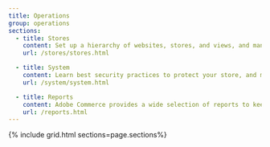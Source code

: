 ```yaml
---
title: Operations
group: operations
sections:
  - title: Stores
    content: Set up a hierarchy of websites, stores, and views, and manage the configuration. Set up the taxes, and currency rates for each store, and learn how attributes are used throughout the system.
    url: /stores/stores.html

  - title: System
    content: Learn best security practices to protect your store, and manage permissions. Learn how to import and export data, manage integrations and extensions, and take care of routine maintenance.
    url: /system/system.html

  - title: Reports
    content: Adobe Commerce provides a wide selection of reports to keep you informed on your marketing efforts, sales products, and customer activity. The Reports menu provides easy access to current information about your sales, products, customers, and promotions.
    url: /reports.html
---
```


{% include grid.html sections=page.sections%}
